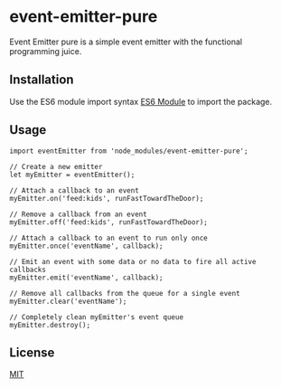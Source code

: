 # event-emitter-pure

Event Emitter pure is a simple event emitter with the functional programming juice.

## Installation

Use the ES6 module import syntax [ES6 Module](https://developer.mozilla.org/en-US/docs/Web/JavaScript/Reference/Statements/import) to import the package.


## Usage

```
import eventEmitter from 'node_modules/event-emitter-pure';

// Create a new emitter
let myEmitter = eventEmitter();

// Attach a callback to an event
myEmitter.on('feed:kids', runFastTowardTheDoor);

// Remove a callback from an event
myEmitter.off('feed:kids', runFastTowardTheDoor);

// Attach a callback to an event to run only once
myEmitter.once('eventName', callback);

// Emit an event with some data or no data to fire all active callbacks
myEmitter.emit('eventName', callback);

// Remove all callbacks from the queue for a single event
myEmitter.clear('eventName');

// Completely clean myEmitter's event queue
myEmitter.destroy();
```

## License
[MIT](https://choosealicense.com/licenses/mit/)